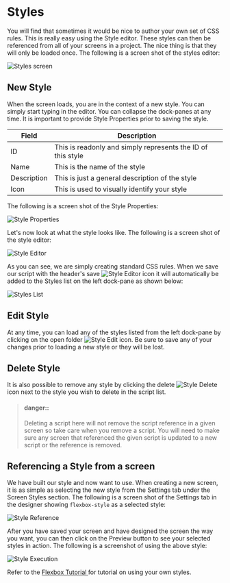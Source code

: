 # Styles

You will find that sometimes it would be nice to author your own set of CSS rules. This is really easy using the Style editor. These styles can then be referenced from all of your screens in a project. The nice thing is that they will only be loaded once. The following is a screen shot of the styles editor:

![Styles screen](../../assets/images/styles.png)

## New Style

When the screen loads, you are in the context of a new style. You can simply start typing in the editor. You can collapse the dock-panes at any time. It is important to provide Style Properties prior to saving the style. 

Field | Description
----- | -----------
ID | This is readonly and simply represents the ID of this style
Name | This is the name of the style 
Description | This is just a general description of the style
Icon | This is used to visually identify your style

The following is a screen shot of the Style Properties:

![Style Properties](../../assets/images/style-properties.png)

Let's now look at what the style looks like. The following is a screen shot of the style editor:

![Style Editor](../../assets/images/style-editor.png)

As you can see, we are simply creating standard CSS rules. When we save our script with the header's save ![Style Editor](../../assets/images/button-save.png) icon it will automatically be added to the Styles list on the left dock-pane as shown below:

![Styles List](../../assets/images/styles-list.png)

## Edit Style

At any time, you can load any of the styles listed from the left dock-pane by clicking on the open folder ![Style Edit](../../assets/images/button-folder-open.png) icon. Be sure to save any of your changes prior to loading a new style or they will be lost.

## Delete Style

It is also possible to remove any style by clicking the delete ![Style Delete](../../assets/images/button-delete-black.png) icon next to the style you wish to delete in the script list. 
> #### danger::
> Deleting a script here will not remove the script reference in a given screen so take care when you remove a script. You will need to make sure any screen that referenced the given script is updated to a new script or the reference is removed.

## Referencing a Style from a screen

We have built our style and now want to use. When creating a new screen, it is as simple as selecting the new style from the Settings tab under the Screen Styles section. The following is a screen shot of the Settings tab in the designer showing `flexbox-style` as a selected style:

![Style Reference](../../assets/images/style-reference.png)

After you have saved your screen and have designed the screen the way you want, you can then click on the Preview button to see your selected styles in action. The following is a screenshot of using the above style:

![Style Execution](../../assets/images/tutorials/tutorial-flexbox.png)

Refer to the [ Flexbox Tutorial ](../../tutorials/flexbox-screen.md) for tutorial on using your own styles.
